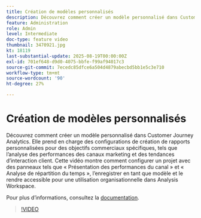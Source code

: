 ```yaml
---
title: Création de modèles personnalisés
description: Découvrez comment créer un modèle personnalisé dans Customer Journey Analytics.
feature: Administration
role: Admin
level: Intermediate
doc-type: feature video
thumbnail: 3470921.jpg
kt: 18119
last-substantial-update: 2025-08-19T00:00:00Z
exl-id: 701ef648-d9d0-4075-bbfe-f99af94017c3
source-git-commit: 7ecedc85dfce6a504d4879abecbd5bb1e5c3e710
workflow-type: tm+mt
source-wordcount: '90'
ht-degree: 27%

---
```


# Création de modèles personnalisés

Découvrez comment créer un modèle personnalisé dans Customer Journey Analytics. Elle prend en charge des configurations de création de rapports personnalisées pour des objectifs commerciaux spécifiques, tels que l’analyse des performances des canaux marketing et des tendances d’interaction client. Cette vidéo montre comment configurer un projet avec des panneaux tels que « Présentation des performances du canal » et « Analyse de répartition du temps », l’enregistrer en tant que modèle et le rendre accessible pour une utilisation organisationnelle dans Analysis Workspace.

Pour plus dʼinformations, consultez la [documentation](https://experienceleague.adobe.com/fr/docs/analytics-platform/using/cja-workspace/templates/create-templates).

>[!VIDEO](https://video.tv.adobe.com/v/3470921/?learn=on)
